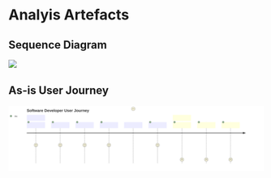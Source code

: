 
# Analyis Artefacts
## Sequence Diagram

![](./mermaid-diagrams/process-flow.svg)

## As-is User Journey

![](./mermaid-diagrams/as-is-user-journey.svg)